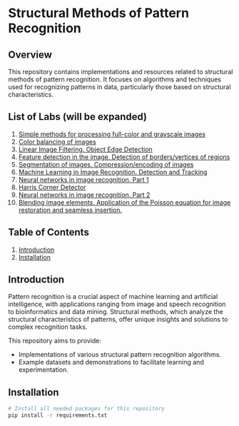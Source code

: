 # Structural Methods of Pattern Recognition

## Overview

This repository contains implementations and resources related to structural methods of pattern recognition. It focuses on algorithms and techniques used for recognizing patterns in data, particularly those based on structural characteristics.

## List of Labs (will be expanded)
1. [Simple methods for processing full-color and grayscale images](https://github.com/Yuliashaaa/Structural_Methods_of_Pattern_Recognition/tree/main/Lab_1)
2. [Color balancing of images](https://github.com/Yuliashaaa/Structural_Methods_of_Pattern_Recognition/tree/main/Lab_2)
3. [Linear Image Filtering. Object Edge Detection](https://github.com/Yuliashaaa/Structural_Methods_of_Pattern_Recognition/tree/main/Lab_3)
4. [Feature detection in the image. Detection of borders/vertices of regions](https://github.com/Yuliashaaa/Structural_Methods_of_Pattern_Recognition/tree/main/Lab_4)
5. [Segmentation of images. Compression/encoding of images](https://github.com/Yuliashaaa/Structural_Methods_of_Pattern_Recognition/tree/main/Lab_5)
6. [Machine Learning in Image Recognition. Detection and Tracking](https://github.com/Yuliashaaa/Structural_Methods_of_Pattern_Recognition/tree/main/Lab_6)
7. [Neural networks in image recognition. Part 1](https://github.com/Yuliashaaa/Structural_Methods_of_Pattern_Recognition/tree/main/Lab_7)
8. [Harris Corner Detector](https://github.com/Yuliashaaa/Structural_Methods_of_Pattern_Recognition/tree/main/MKR_1)
9. [Neural networks in image recognition. Part 2](https://github.com/Yuliashaaa/Structural_Methods_of_Pattern_Recognition/tree/main/Lab_8)
10. [Blending image elements. Application of the Poisson equation for image restoration and seamless insertion.](https://github.com/Yuliashaaa/Structural_Methods_of_Pattern_Recognition/tree/main/Lab_9)

## Table of Contents

1. [Introduction](#introduction)
2. [Installation](#installation)

## Introduction

Pattern recognition is a crucial aspect of machine learning and artificial intelligence, with applications ranging from image and speech recognition to bioinformatics and data mining. Structural methods, which analyze the structural characteristics of patterns, offer unique insights and solutions to complex recognition tasks.

This repository aims to provide:

- Implementations of various structural pattern recognition algorithms.
- Example datasets and demonstrations to facilitate learning and experimentation.

## Installation

```bash
# Install all needed packages for this repository
pip install -r requirements.txt
